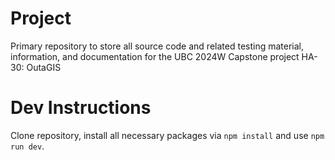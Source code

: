 # Project
Primary repository to store all source code and related testing material, information, and documentation for the UBC 2024W Capstone project HA-30: OutaGIS

# Dev Instructions
 Clone repository, install all necessary packages via `npm install` and use `npm run dev`. 
